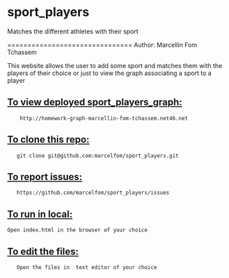 sport_players
=============

Matches the different athletes with their sport

===============================
Author: Marcellin Fom Tchassem


This website allows the user to add some sport and matches them with the players of their choice or just to view the graph associating a sport to a player




[To view deployed  sport_players_graph:](http://homework-graph-marcellin-fom-tchassem.net46.net)
--------------------

        http://homework-graph-marcellin-fom-tchassem.net46.net




[To clone this repo:](https://github.com/marcelfom/sport_players.git) 
-------------------
       git clone git@github.com:marcelfom/sport_players.git
  
  
  
[To report issues:](https://github.com/marcelfom/sport_players/issues)
-----------------
       https://github.com/marcelfom/sport_players/issues

  
[To run in local:](https://github.com/marcelfom/sport_players/issues)
-----------------
    Open index.html in the browser of your choice

  
[To edit the files:](https://github.com/marcelfom/sport_players/issues)
-----------------
       Open the files in  text editor of your choice
      

